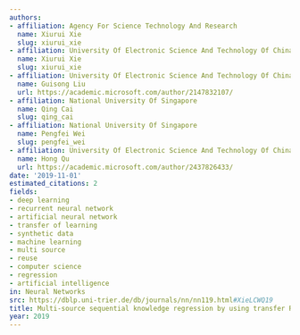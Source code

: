```yaml
---
authors:
- affiliation: Agency For Science Technology And Research
  name: Xiurui Xie
  slug: xiurui_xie
- affiliation: University Of Electronic Science And Technology Of China
  name: Xiurui Xie
  slug: xiurui_xie
- affiliation: University Of Electronic Science And Technology Of China
  name: Guisong Liu
  url: https://academic.microsoft.com/author/2147832107/
- affiliation: National University Of Singapore
  name: Qing Cai
  slug: qing_cai
- affiliation: National University Of Singapore
  name: Pengfei Wei
  slug: pengfei_wei
- affiliation: University Of Electronic Science And Technology Of China
  name: Hong Qu
  url: https://academic.microsoft.com/author/2437826433/
date: '2019-11-01'
estimated_citations: 2
fields:
- deep learning
- recurrent neural network
- artificial neural network
- transfer of learning
- synthetic data
- machine learning
- multi source
- reuse
- computer science
- regression
- artificial intelligence
in: Neural Networks
src: https://dblp.uni-trier.de/db/journals/nn/nn119.html#XieLCWQ19
title: Multi-source sequential knowledge regression by using transfer RNN units
year: 2019
---
```

